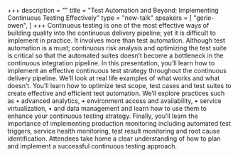 +++
description = ""
title = "Test Automation and Beyond: Implementing Continuous Testing Effectively"
type = "new-talk"
speakers = [
        "gerie-owen",
]
+++
Continuous testing is one of the most effective ways of building quality into the continuous delivery pipeline; yet it is difficult to implement in practice. It involves more than test automation. Although test automation is a must; continuous risk analysis and optimizing the test suite is critical so that the automated suites doesn’t become a bottleneck in the continuous integration pipeline. In this presentation, you’ll learn how to implement an effective continuous test strategy throughout the continuous delivery pipeline. We’ll look at real life examples of what works and what doesn’t. You’ll learn how to optimize test scope, test cases and test suites to create effective and efficient test automation. We’ll explore practices such as •	advanced analytics, •	environment access and availability, •	service virtualization, •	and data management and learn how to use them to enhance your continuous testing strategy. Finally, you’ll learn the importance of implementing production monitoring including automated test triggers, service health monitoring, test result monitoring and root cause identification. Attendees take home a clear understanding of how to plan and implement a successful continuous testing approach.